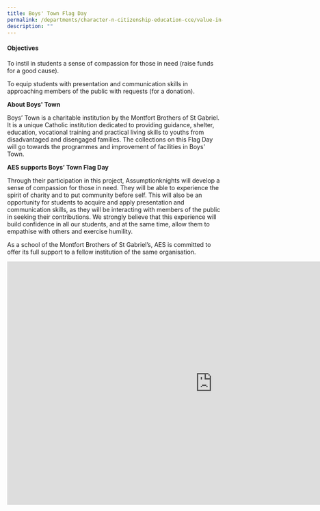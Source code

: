 ```yaml
---
title: Boys' Town Flag Day
permalink: /departments/character-n-citizenship-education-cce/value-in-action-via/boys-town-flag-day/
description: ""
---
```

#### Objectives

  

To instil in students a sense of compassion for those in need (raise funds for a good cause).

To equip students with presentation and communication skills in approaching members of the public with requests (for a donation).



**About Boys' Town**

  

Boys’ Town is a charitable institution by the Montfort Brothers of St Gabriel. It is a unique Catholic institution dedicated to providing guidance, shelter, education, vocational training and practical living skills to youths from disadvantaged and disengaged families. The collections on this Flag Day will go towards the programmes and improvement of facilities in Boys’ Town.

**AES supports Boys’ Town Flag Day**

  

Through their participation in this project, Assumptionknights will develop a sense of compassion for those in need. They will be able to experience the spirit of charity and to put community before self. This will also be an opportunity for students to acquire and apply presentation and communication skills, as they will be interacting with members of the public in seeking their contributions. We strongly believe that this experience will build confidence in all our students, and at the same time, allow them to empathise with others and exercise humility.

  

As a school of the Montfort Brothers of St Gabriel’s, AES is committed to offer its full support to a fellow institution of the same organisation.

<iframe allowfullscreen="true" height="569" width="960" frameborder="0" src="https://docs.google.com/presentation/d/e/2PACX-1vQhTIb-jfU7cXo0LFLyQoNaqmmwGeN1eg_b3lVZHFC8Xf83EatxRD20EDnLnCudWero8GQXMKnkIQxE/embed?start=true&amp;loop=true&amp;delayms=10000"></iframe>